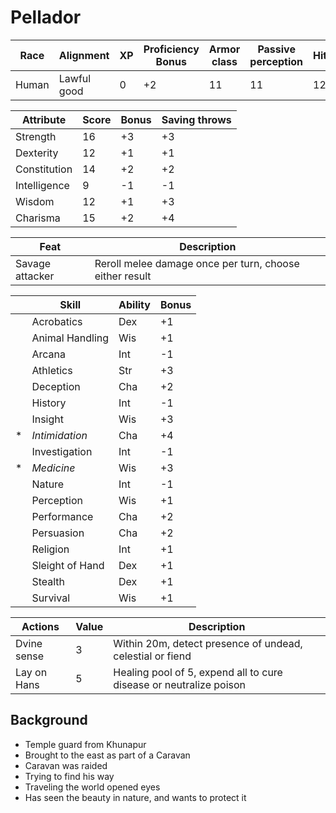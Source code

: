 # Pellador

| Race        | Alignment     | XP  | Proficiency Bonus | Armor class | Passive perception | Hitpoints |
| ------------| ------------- | --- |-------------------|-------------|--------------------|-----------|
| Human       | Lawful good   | 0   | +2                | 11          | 11                 | 12        |

| Attribute    | Score | Bonus | Saving throws |
|--------------|-------|-------|---------------|
| Strength     | 16    | +3    | +3            |
| Dexterity    | 12    | +1    | +1            |
| Constitution | 14    | +2    | +2            |
| Intelligence |  9    | -1    | -1            |
| Wisdom       | 12    | +1    | +3            |
| Charisma     | 15    | +2    | +4            |

| Feat            | Description                                             |
| ----            | -----------                                             |
| Savage attacker | Reroll melee damage once per turn, choose either result |

|     | Skill             | Ability | Bonus   |
| --- | ----------------- | -----   | ------- |
|     | Acrobatics        | Dex     | +1      |
|     | Animal Handling   | Wis     | +1      |
|     | Arcana            | Int     | -1      |
|     | Athletics         | Str     | +3      |
|     | Deception         | Cha     | +2      |
|     | History           | Int     | -1      |
|     | Insight           | Wis     | +3      |
| *   | *Intimidation*    | Cha     | +4      |
|     | Investigation     | Int     | -1      |
| *   | *Medicine*        | Wis     | +3      |
|     | Nature            | Int     | -1      |
|     | Perception        | Wis     | +1      |
|     | Performance       | Cha     | +2      |
|     | Persuasion        | Cha     | +2      |
|     | Religion          | Int     | +1      |
|     | Sleight of Hand   | Dex     | +1      |
|     | Stealth           | Dex     | +1      |
|     | Survival          | Wis     | +1      |

| Actions     | Value | Description                                                        |
| -------     | ----- | -----------                                                        |
| Dvine sense | 3     | Within 20m, detect presence of undead, celestial or fiend          |
| Lay on Hans | 5     | Healing pool of 5, expend all to cure disease or neutralize poison |

## Background
* Temple guard from Khunapur
* Brought to the east as part of a Caravan
* Caravan was raided
* Trying to find his way
* Traveling the world opened eyes
* Has seen the beauty in nature, and wants to protect it

